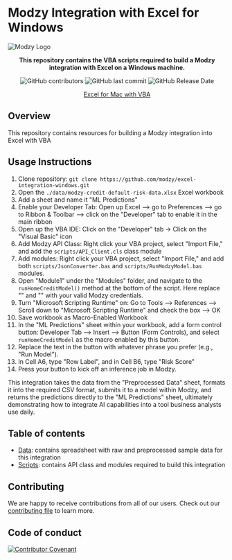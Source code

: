 # Modzy Integration with Excel for Windows

![Modzy Logo](https://www.modzy.com/wp-content/uploads/2020/06/MODZY-RGB-POS.png)

<div align="center">

**This repository contains the VBA scripts required to build a Modzy integration with Excel on a Windows machine.**

![GitHub contributors](https://img.shields.io/github/contributors/modzy/excel-integration-windows)
![GitHub last commit](https://img.shields.io/github/last-commit/modzy/excel-integration-windows)
![GitHub Release Date](https://img.shields.io/github/issues-raw/modzy/excel-integration-windows)

[Excel for Mac with VBA](<https://github.com/modzy/integration-excel-mac>)
</div>

## Overview

This repository contains resources for building a Modzy integration into Excel with VBA
  
## Usage Instructions
  
  1. Clone repository: `git clone https://github.com/modzy/excel-integration-windows.git`
  2. Open the `./data/modzy-credit-default-risk-data.xlsx` Excel workbook
  3. Add a sheet and name it "ML Predictions"
  4. Enable your Developer Tab: Open up Excel --> go to Preferences --> go to Ribbon & Toolbar --> click on the "Developer" tab to enable it in the main ribbon
  5. Open up the VBA IDE: Click on the "Developer" tab -> Click on the "Visual Basic" icon
  6. Add Modzy API Class: Right click your VBA project, select "Import File," and add the `scripts/API_Client.cls` class module
  7. Add modules: Right click your VBA project, select "Import File," and add both `scripts/JsonConverter.bas` and `scripts/RunModzyModel.bas` modules.
  8. Open "Module1" under the "Modules" folder, and navigate to the `runHomeCreditModel()` method at the bottom of the script. Here replace "<add-modzy-URL>" and "<add-modzy-api-key>" with your valid Modzy credentials.
  9. Turn "Microsoft Scripting Runtime" on: Go to Tools --> References --> Scroll down to "Microsoft Scripting Runtime" and check the box --> OK
  10. Save workbook as Macro-Enabled Workbook
  11. In the "ML Predictions" sheet within your workbook, add a form control button: Developer Tab --> Insert --> Button (Form Controls), and select `runHomeCreditModel` as the macro enabled by this button.
  12. Replace the text in the button with whatever phrase you prefer (e.g., "Run Model"). 
  13. In Cell A6, type "Row Label", and in Cell B6, type "Risk Score"
  14. Press your button to kick off an inference job in Modzy.
 
This integration takes the data from the "Preprocessed Data" sheet, formats it into the required CSV format, submits it to a model within Modzy, and returns the predictions directly to the "ML Predictions" sheet, ultimately demonstrating how to integrate AI capabilities into a tool business analysts use daily.  

## Table of contents

- [Data](<https://github.com/modzy/excel-integration-windows/tree/master/data>): contains spreadsheet with raw and preprocessed sample data for this integration
- [Scripts](<https://github.com/modzy/excel-integration-windows/tree/master/scripts>): contains API class and modules required to build this integration

## Contributing

We are happy to receive contributions from all of our users. Check out our [contributing file](https://github.com/modzy/excel-integration-windows/blob/master/CONTRIBUTING.adoc) to learn more.

## Code of conduct

[![Contributor Covenant](https://img.shields.io/badge/Contributor%20Covenant-v2.0%20adopted-ff69b4.svg)](https://github.com/modzy/excel-integration-windows/blob/master/CODE_OF_CONDUCT.md)
